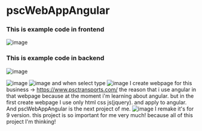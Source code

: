 # pscWebAppAngular 
### This is example code in frontend
![image](https://user-images.githubusercontent.com/63914959/133029063-25bd7196-e7a4-4ea9-aec2-3be9109f8028.png)
### This is example code in backend
![image](https://user-images.githubusercontent.com/63914959/133029175-891282f0-8d47-4f02-8774-4eeac78c1166.png)

![image](https://user-images.githubusercontent.com/63914959/133027712-0e2f7426-df64-420a-953d-a26eda5ace87.png)
![image](https://user-images.githubusercontent.com/63914959/133027757-cf68f68c-1643-46df-8f3d-0812091d2b9a.png)
and when select type
![image](https://user-images.githubusercontent.com/63914959/133027800-504dd139-ccd4-43ef-80a4-79495509d307.png)
I create webpage for this business -> https://www.psctransports.com/
the reason that i use angular in that webpage because at the moment i'm learning about angular.
but in the first create webpage I use only html css js(jquery). and apply to angular.
And pscWebAppAngular is the next project of me.
![image](https://user-images.githubusercontent.com/63914959/133028571-53b5f6d9-d330-4138-83d8-4de2783542c0.png)
I remake it's for 9 version.
this project is so important for me very much!
because all of this project I'm thinking!
